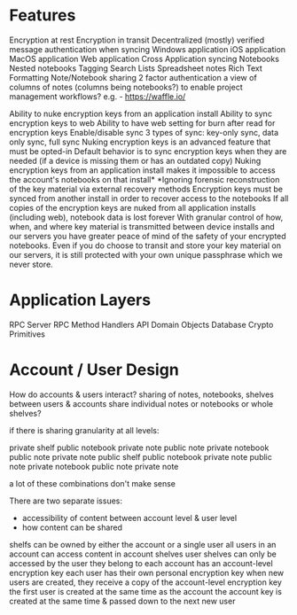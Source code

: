 # Features

Encryption at rest
Encryption in transit
Decentralized (mostly)
verified message authentication when syncing
Windows application
iOS application
MacOS application
Web application
Cross Application syncing
Notebooks
Nested notebooks
Tagging
Search
Lists
Spreadsheet notes
Rich Text Formatting
Note/Notebook sharing
2 factor authentication
a view of columns of notes (columns being notebooks?) to enable project management workflows? e.g. - https://waffle.io/

Ability to nuke encryption keys from an application install
Ability to sync encryption keys to web
Ability to have web setting for burn after read for encryption keys
Enable/disable sync
3 types of sync: key-only sync, data only sync, full sync
Nuking encryption keys is an advanced feature that must be opted-in
Default behavior is to sync encryption keys when they are needed (if a device is missing them or has an outdated copy)
Nuking encryption keys from an application install makes it impossible to access the account's notebooks on that install*
*Ignoring forensic reconstruction of the key material via external recovery methods
Encryption keys must be synced from another install in order to recover access to the notebooks
If all copies of the encryption keys are nuked from all application installs (including web), notebook data is lost forever
With granular control of how, when, and where key material is transmitted between device installs and our servers you have greater peace of mind of the safety of your encrypted notebooks.  Even if you do choose to transit and store your key material on our servers, it is still protected with your own unique passphrase which we never store.


# Application Layers

RPC Server
RPC Method Handlers
API
Domain Objects
Database
Crypto Primitives

# Account / User Design

How do accounts & users interact?
sharing of notes, notebooks, shelves between users & accounts
share individual notes or notebooks or whole shelves?

if there is sharing granularity at all levels:

private shelf
     public notebook
          private note
          public note
     private notebook
          public note
          private note
public shelf
     public notebook
          private note
          public note
     private notebook
          public note
          private note

a lot of these combinations don't make sense

There are two separate issues:
- accessibility of content between account level & user level
- how content can be shared

shelfs can be owned by either the account or a single user
all users in an account can access content in account shelves
user shelves can only be accessed by the user they belong to
each account has an account-level encryption key
each user has their own personal encryption key
when new users are created, they receive a copy of the account-level encryption key
the first user is created at the same time as the account
the account key is created at the same time & passed down to the next new user

